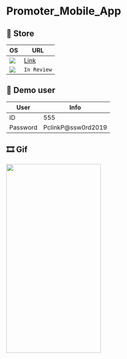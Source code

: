# Promoter_Mobile_App

## 🛒 Store


OS | URL
------------ | -------------
<img src="https://img.shields.io/badge/Android-3DDC84?style=for-the-badge&logo=android&logoColor=white" /> | <a href="https://appgallery.huawei.com/#/app/C102837879">Link</a>
<img src="https://img.shields.io/badge/App_Store-0D96F6?style=for-the-badge&logo=app-store&logoColor=white" /> | `In Review`

## 📝  Demo user 



 User| Info
------------ | -------------
ID | 555
Password | PclinkP@ssw0rd2019


## 🎞 Gif
<img src="https://j.gifs.com/vlPyzm.gif" width="250" height="500"/>



